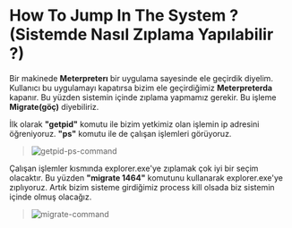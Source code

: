 # How To Jump In The System ? (Sistemde Nasıl Zıplama Yapılabilir ?)

Bir makinede **Meterpreterı** bir uygulama sayesinde ele geçirdik diyelim. Kullanıcı bu uygulamayı kapatırsa bizim ele geçirdiğimiz **Meterpreterda** kapanır. Bu yüzden sistemin içinde zıplama yapmamız gerekir. Bu işleme **Migrate(göç)** diyebiliriz.

İlk olarak **"getpid"** komutu ile bizim yetkimiz olan işlemin ip adresini öğreniyoruz. **"ps"** komutu ile de çalışan işlemleri görüyoruz.
>![getpid-ps-command]()

Çalışan işlemler kısmında explorer.exe'ye zıplamak çok iyi bir seçim olacaktır. Bu yüzden **"migrate 1464"** komutunu kullanarak explorer.exe'ye zıplıyoruz. Artık bizim sisteme girdiğimiz process kill olsada biz sistemin içinde olmuş olacağız.
>![migrate-command]()